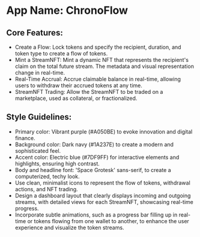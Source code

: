 # **App Name**: ChronoFlow

## Core Features:

- Create a Flow: Lock tokens and specify the recipient, duration, and token type to create a flow of tokens.
- Mint a StreamNFT: Mint a dynamic NFT that represents the recipient's claim on the total future stream. The metadata and visual representation change in real-time.
- Real-Time Accrual: Accrue claimable balance in real-time, allowing users to withdraw their accrued tokens at any time.
- StreamNFT Trading: Allow the StreamNFT to be traded on a marketplace, used as collateral, or fractionalized.

## Style Guidelines:

- Primary color: Vibrant purple (#A050BE) to evoke innovation and digital finance.
- Background color: Dark navy (#1A237E) to create a modern and sophisticated feel.
- Accent color: Electric blue (#7DF9FF) for interactive elements and highlights, ensuring high contrast.
- Body and headline font: 'Space Grotesk' sans-serif, to create a computerized, techy look.
- Use clean, minimalist icons to represent the flow of tokens, withdrawal actions, and NFT trading.
- Design a dashboard layout that clearly displays incoming and outgoing streams, with detailed views for each StreamNFT, showcasing real-time progress.
- Incorporate subtle animations, such as a progress bar filling up in real-time or tokens flowing from one wallet to another, to enhance the user experience and visualize the token streams.